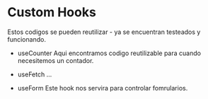 # Custom Hooks
Estos codigos se pueden reutilizar - ya se encuentran testeados y funcionando.

* useCounter
Aqui encontramos codigo reutilizable para cuando necesitemos un contador.

* useFetch
...

* useForm 
Este hook nos servira para controlar fomrularios.